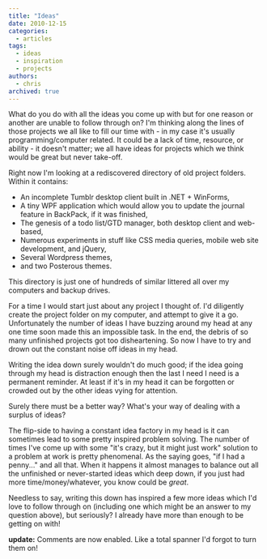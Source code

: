 ```yaml
---
title: "Ideas"
date: 2010-12-15
categories:
  - articles
tags:
  - ideas
  - inspiration
  - projects
authors:
  - chris
archived: true
---
```


What do you do with all the ideas you come up with but for one reason or another are unable to follow through on? I'm thinking along the lines of those projects we all like to fill our time with - in my case it's usually programming/computer related. It could be a lack of time, resource, or ability - it doesn't matter; we all have ideas for projects which we think would be great but never take-off.

Right now I'm looking at a rediscovered directory of old project folders. Within it contains:

- An incomplete Tumblr desktop client built in .NET + WinForms,
- A tiny WPF application which would allow you to update the journal feature in BackPack, if it was finished,
- The genesis of a todo list/GTD manager, both desktop client and web-based,
- Numerous experiments in stuff like CSS media queries, mobile web site development, and jQuery,
- Several Wordpress themes,
- and two Posterous themes.

This directory is just one of hundreds of similar littered all over my computers and backup drives.

For a time I would start just about any project I thought of. I'd diligently create the project folder on my computer, and attempt to give it a go. Unfortunately the number of ideas I have buzzing around my head at any one time soon made this an impossible task. In the end, the debris of so many unfinished projects got too disheartening. So now I have to try and drown out the constant noise off ideas in my head.

Writing the idea down surely wouldn't do much good; if the idea going through my head is distraction enough then the last I need I need is a permanent reminder. At least if it's in my head it can be forgotten or crowded out by the other ideas vying for attention.

Surely there must be a better way? What's your way of dealing with a surplus of ideas?

The flip-side to having a constant idea factory in my head is it can sometimes lead to some pretty inspired problem solving. The number of times I've come up with some "it's crazy, but it might just work" solution to a problem at work is pretty phenomenal. As the saying goes, "if I had a penny..." and all that. When it happens it almost manages to balance out all the unfinished or never-started ideas which deep down, if you just had more time/money/whatever, you know could be *great*.

Needless to say, writing this down has inspired a few more ideas which I'd love to follow through on (including one which might be an answer to my question above), but seriously? I already have more than enough to be getting on with!

**update:** Comments are now enabled. Like a total spanner I'd forgot to turn them on!
